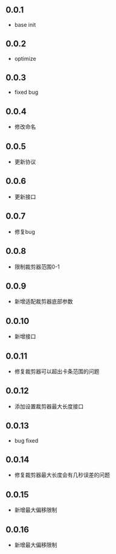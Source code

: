 ## 0.0.1

- base init

## 0.0.2

- optimize

## 0.0.3

- fixed bug

## 0.0.4

- 修改命名

## 0.0.5

- 更新协议

## 0.0.6

- 更新接口

## 0.0.7

- 修复bug

## 0.0.8

- 限制裁剪器范围0-1

## 0.0.9

- 新增适配裁剪器底部参数

## 0.0.10

- 新增接口

## 0.0.11

- 修复裁剪器可以超出卡条范围的问题

## 0.0.12

- 添加设置裁剪器最大长度接口

## 0.0.13

- bug fixed

## 0.0.14

- 修复裁剪器最大长度会有几秒误差的问题

## 0.0.15

- 新增最大偏移限制

## 0.0.16

- 新增最大偏移限制